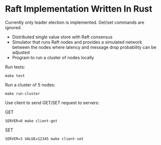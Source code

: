 # Raft Implementation Written In Rust

Currently only leader election is implemented. Get/set commands are ignored.

- Distributed single value store with Raft consensus
- Simulator that runs Raft nodes and provides a simulated network between the nodes where latency and message drop probability can be adjusted
- Program to run a cluster of nodes locally

Run tests:

```
make test
```

Run a cluster of 5 nodes:

```
make run-cluster
```

Use client to send GET/SET request to servers:

GET

```
SERVER=0 make client-get
```

SET

```
SERVER=3 VALUE=12345 make client-set
```
